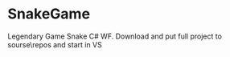 # SnakeGame
Legendary Game Snake C# WF.
Download and put full project to sourse\repos and start in VS
